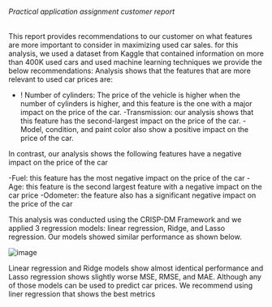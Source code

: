 ###### Practical application assignment customer report 

This report provides recommendations to our customer on what features are more important to consider in maximizing used car sales. 
for this analysis, we used a dataset from Kaggle that contained information on more than 400K used cars and used machine learning techniques we provide the below recommendations:
Analysis shows that the features that are more relevant to used car prices are:

 - ! Number of cylinders: The price of the vehicle is higher when the number of cylinders is higher, and this feature is the one with a major impact on the price of the car.
 -Transmission:  our analysis shows that this feature has the second-largest impact on the price of the car.
 -Model, condition, and paint color also show a positive impact on the price of the car.

In contrast, our analysis shows the following features have a negative impact on the price of the car 

 -Fuel: this feature has the most negative impact on the price of the car
 -Age: this feature is the second largest feature with a negative impact on the car price 
 -Odometer: the feature also has a significant negative impact on the price of the car

This analysis was conducted using the CRISP-DM Framework and we applied 3 regression models: linear regression, Ridge, and Lasso regression.
Our models showed similar performance as shown below.

![image](https://github.com/PedroPachucaHerrera/Practical-application-II/assets/39275405/bd8968db-13a8-40e5-94ed-810ad9e7fdc2)

 
Linear regression and Ridge models show almost identical performance and Lasso regression shows slightly worse MSE, RMSE, and MAE.
Although any of those models can be used to predict car prices. We recommend using liner regression that shows the best metrics

 
